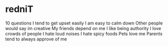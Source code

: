# redniT

10 questions
I tend to get upset easily
I am easy to calm down
Other people would say im creative
My friends depend on me
I like being authority
I love crowds of people
I hate loud noises
I hate spicy foods
Pets love me
Parents tend to always approve of me